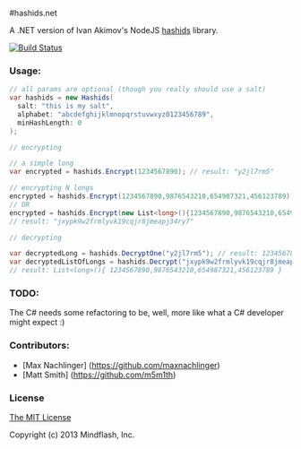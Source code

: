#hashids.net

A .NET version of Ivan Akimov's NodeJS [hashids](https://github.com/ivanakimov/hashids.node.js) library.

[![Build Status](https://travis-ci.org/Mindflash/hashids.net.png?branch=master)](https://travis-ci.org/Mindflash/hashids.net)

### Usage:
```csharp
// all params are optional (though you really should use a salt)
var hashids = new Hashids(
  salt: "this is my salt", 
  alphabet: "abcdefghijklmnopqrstuvwxyz0123456789", 
  minHashLength: 0
);

// encrypting 

// a simple long
var encrypted = hashids.Encrypt(1234567890); // result: "y2jl7rm5"

// encrypting N longs
encrypted = hashids.Encrypt(1234567890,9876543210,654987321,456123789)); 
// OR
encrypted = hashids.Encrypt(new List<long>(){1234567890,9876543210,654987321,456123789})); 
// result: "jxypk9w2frmlyvk19cqjr8jmeapj34ry7"

// decrypting

var decryptedLong = hashids.DecryptOne("y2jl7rm5"); // result: 1234567890
var decryptedListOfLongs = hashids.Decrypt("jxypk9w2frmlyvk19cqjr8jmeapj34ry7"); 
// result: List<long>(){ 1234567890,9876543210,654987321,456123789 }
```

### TODO:
The C# needs some refactoring to be, well, more like what a C# developer might expect :) 

### Contributors:

* [Max Nachlinger] (https://github.com/maxnachlinger)
* [Matt Smith] (https://github.com/m5m1th)

### License

[The MIT License](http://opensource.org/licenses/MIT)

Copyright (c) 2013 Mindflash, Inc.
